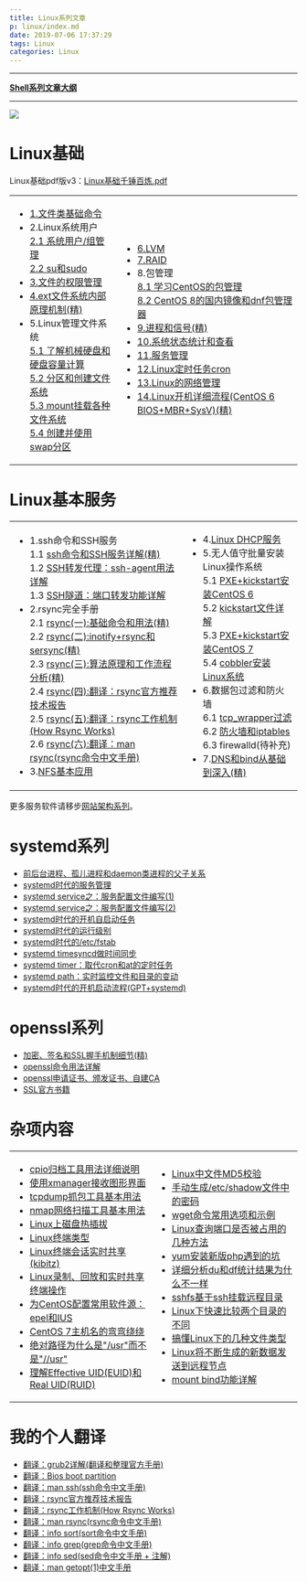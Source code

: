 ```yaml
---
title: Linux系列文章
p: linux/index.md
date: 2019-07-06 17:37:29
tags: Linux
categories: Linux
---
```


--------

**[Shell系列文章大纲](/shell/index)**

--------

![](/img/linux/linux_1.jpg)

<a name="basic"></a>

# Linux基础

Linux基础pdf版v3：[Linux基础千锤百炼.pdf](/files/Linux_v3.pdf)

<table><tbody><tr>
<td><ul>
  <li><a href="/linux/linux_file_cmd" target="_blank">1.文件类基础命令</a></li>
  <li>2.Linux系统用户<br>
    <a href="/linux/user_and_group" target="_blank">2.1 系统用户/组管理</a><br>
    <a href="/linux/su_and_sudo" target="_blank">2.2 su和sudo</a><br>
  </li>
  <li><a href="/linux/linux_perm" target="_blank">3.文件的权限管理</a></li>
  <li><a href="/linux/ext_filesystem" target="_blank">4.ext文件系统内部原理机制(精)</a></li>
  <li>5.Linux管理文件系统<br>
    <a href="/linux/fsmgr_about_disk" target="_blank">5.1 了解机械硬盘和硬盘容量计算</a><br>
    <a href="/linux/fsmgr_mkpart_mkfs" target="_blank">5.2 分区和创建文件系统</a><br>
    <a href="/linux/fsmgr_mountfs" target="_blank">5.3 mount挂载各种文件系统</a><br>
    <a href="/linux/fsmgr_swap" target="_blank">5.4 创建并使用swap分区</a><br>
  </li>
</ul></td>
<td><ul>
  <li><a href="/linux/lvm" target="_blank">6.LVM</a></li>
  <li><a href="/linux/raid" target="_blank">7.RAID</a></li>
  <li>8.包管理<br>
    <a href="/linux/pkg_mgr" target="_blank">8.1 学习CentOS的包管理</a><br>
    <a href="/linux/centos8_dnf" target="_blank">8.2 CentOS 8的国内镜像和dnf包管理器</a><br>
  </li>
  <li><a href="/linux/process_and_signal" target="_blank">9.进程和信号(精)</a></li>
  <li><a href="/linux/os_status" target="_blank">10.系统状态统计和查看</a></li>
  <li><a href="/linux/linux_service" target="_blank">11.服务管理</a></li>
  <li><a href="/linux/cron" target="_blank">12.Linux定时任务cron</a></li>
  <li><a href="/linux/linux_network" target="_blank">13.Linux的网络管理</a></li>
  <li><a href="/linux/boot_process_bios_mbr" target="_blank">14.Linux开机详细流程(CentOS 6 BIOS+MBR+SysV)(精)</a> </li>
</ul></td>
</tr></tbody></table>

<a name="blogservice"></a>

# Linux基本服务

<table><tbody><tr>
<td><ul>
<li>1.ssh命令和SSH服务<br>
  1.1 <a href="/linux/ssh" target="_blank">ssh命令和SSH服务详解(精)</a><br>
  1.2 <a href="/linux/ssh_agent" target="_blank">SSH转发代理：ssh-agent用法详解</a><br>
  1.3 <a href="/linux/ssh_port_forward" target="_blank">SSH隧道：端口转发功能详解</a><br>
</li>
<li>2.rsync完全手册<br>
  2.1 <a href="/linux/rsync_basic_usage" target="_blank">rsync(一):基础命令和用法(精)</a><br>
  2.2 <a href="/linux/rsync_inotify_sersync" target="_blank">rsync(二):inotify+rsync和sersync(精)</a><br>
  2.3 <a href="/linux/rsync_algo_analysis" target="_blank">rsync(三):算法原理和工作流程分析(精)</a><br>
  2.4 <a href="/linux/rsync_official_report" target="_blank">rsync(四):翻译：rsync官方推荐技术报告</a><br>
  2.5 <a href="/linux/rsync_how_works" target="_blank">rsync(五):翻译：rsync工作机制(How Rsync Works)</a><br>
  2.6 <a href="/linux/rsync_man" target="_blank">rsync(六):翻译：man rsync(rsync命令中文手册)</a><br>
</li>
<li>3.<a href="/linux/nfs_basic" target="_blank">NFS基本应用</a>
</li>
</ul></td>
<td><ul>
<li>4.<a href="/linux/dhcp" target="_blank">Linux DHCP服务</a></li>
<li>5.无人值守批量安装Linux操作系统<br>
  5.1 <a href="http://www.cnblogs.com/f-ck-need-u/p/6442024.html" target="_blank">PXE+kickstart安装CentOS 6</a><br>
  5.2 <a href="http://www.cnblogs.com/f-ck-need-u/p/7342022.html" target="_blank">kickstart文件详解</a><br>
  5.3 <a href="http://www.cnblogs.com/f-ck-need-u/p/7342919.html" target="_blank">PXE+kickstart安装CentOS 7</a><br>
  5.4 <a href="http://www.cnblogs.com/f-ck-need-u/p/7347883.html" target="_blank">cobbler安装Linux系统</a><br>
</li>
<li>6.数据包过滤和防火墙<br>
  6.1 <a href="/linux/tcpwrapper" target="_blank">tcp_wrapper过滤</a><br>
  6.2 <a href="/linux/iptables" target="_blank">防火墙和iptables</a><br>
  6.3 firewalld(待补充)<br>
</li>
<li>7.<a href="/linux/dns_bind" target="_blank">DNS和bind从基础到深入(精)</a></li>
</ul></td>
</tr></tbody></table>

更多服务软件请移步[网站架构系列](/web_architecture/index)。

<a name="systemd"></a>

# systemd系列

- [前后台进程、孤儿进程和daemon类进程的父子关系](/linux/process_relationship)  
- [systemd时代的服务管理](/linux/systemd/service_manage)  
- [systemd service之：服务配置文件编写(1)](/linux/systemd/service_1)  
- [systemd service之：服务配置文件编写(2)](/linux/systemd/service_2)  
- [systemd时代的开机自启动任务](/linux/systemd/auto_tasks_on_boot)  
- [systemd时代的运行级别](/linux/systemd/runlevel)  
- [systemd时代的/etc/fstab](/linux/systemd/systemd_fstab)  
- [systemd timesyncd做时间同步](/linux/systemd/systemd_timesyncd)  
- [systemd timer：取代cron和at的定时任务](/linux/systemd/systemd_timer)  
- [systemd path：实时监控文件和目录的变动](/linux/systemd/systemd_path)  
- [systemd时代的开机启动流程(GPT+systemd)](/linux/systemd/systemd_bootup)  

<a name="blogopenssl"></a>

# openssl系列

- [加密、签名和SSL握手机制细节(精)](/linux/ssl_details)
- [openssl命令用法详解](/linux/openssl_subcmds)
- [openssl申请证书、颁发证书、自建CA](/linux/openssl_ca)
- [SSL官方书籍](https://junmajinlong.lanzouj.com/iW6t31e7tzcj)


<a name="others"></a>

# 杂项内容

<table>
<tbody>
<tr>
<td>
<ul>
<li><a href="/linux/cpio_usage" target="_blank">cpio归档工具用法详细说明</a></li>
<li><a href="/linux/receive_x" target="_blank">使用xmanager接收图形界面</a></li>
<li><a href="/linux/tcpdump_basic_usage" target="_blank">tcpdump抓包工具基本用法</a></li>
<li><a href="/linux/nmap_usage" target="_blank">nmap网络扫描工具基本用法</a></li>
<li><a href="/linux/linux_hot_disk" target="_blank">Linux上磁盘热插拔</a></li>
<li><a href="/linux/linux_tty" target="_blank">Linux终端类型</a></li>
<li><a href="/linux/terminal_share" target="_blank">Linux终端会话实时共享(kibitz)</a></li>
<li><a href="/linux/terminal_share" target="_blank">Linux录制、回放和实时共享终端操作</a></li>
<li><a href="/linux/centos_repos" target="_blank">为CentOS配置常用软件源：epel和IUS</a></li>
<li><a href="/linux/os_hostname" target="_blank">CentOS 7主机名的弯弯绕绕</a></li>
<li><a href="/linux/why_one_prefix" target="_blank">绝对路径为什么是"/usr"而不是"//usr"</a></li>
<li><a href="/linux/euid_ruid" target="_blank">理解Effective UID(EUID)和Real UID(RUID)</a></li>
</ul>
</td>
<td>
<ul>
<li><a href="/linux/md5sum" target="_blank">Linux中文件MD5校验</a></li>
<li><a href="/linux/make_shadow_passwd" target="_blank">手动生成/etc/shadow文件中的密码</a></li>
<li><a href="/linux/wget_usage" target="_blank">wget命令常用选项和示例</a></li>
<li><a href="/linux/ports_busy" target="_blank">Linux查询端口是否被占用的几种方法</a></li>
<li><a href="/linux/yum_install_php_errors" target="_blank">yum安装新版php遇到的坑</a></li>
<li><a href="/linux/du_df" target="_blank">详细分析du和df统计结果为什么不一样</a></li>
<li><a href="/linux/sshfs" target="_blank">sshfs基于ssh挂载远程目录</a></li>
<li><a href="/linux/dir_diff" target="_blank">Linux下快速比较两个目录的不同</a></li>
<li><a href="/coding/linux_file_type" target="_blank">搞懂Linux下的几种文件类型</a></li>
<li><a href="/linux/data_to_remote" target="_blank">Linux将不断生成的新数据发送到远程节点</a></li>
<li><a href="/linux/mount_bind" target="_blank">mount bind功能详解</a></li>
</ul>
</td>
</tr>
</tbody>
</table>


<a name="mytranslations"></a>
# 我的个人翻译

- [翻译：grub2详解(翻译和整理官方手册)](/linux/grub2)  
- [翻译：Bios boot partition](/linux/bios_boot_partition_wiki_translate)
- [翻译：man ssh(ssh命令中文手册)](/linux/man_ssh_translate)  
- [翻译：rsync官方推荐技术报告](/linux/rsync_official_report)
- [翻译：rsync工作机制(How Rsync Works)](/linux/rsync_how_works)
- [翻译：man rsync(rsync命令中文手册)](/linux/rsync_man)
- [翻译：info sort(sort命令中文手册)](/shell/sort_trans)
- [翻译：info grep(grep命令中文手册)](/shell/grep_translate)  
- [翻译：info sed(sed命令中文手册 + 注解)](/shell/sed2)
- [翻译：man getopt(1)中文手册](/shell/getopt_translate)
